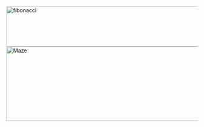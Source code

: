 <img width="547" height="106" alt="fibonacci" src="https://github.com/user-attachments/assets/cea297b5-da6f-4a29-9c20-c7f23bb1fbfb" />
<img width="892" height="196" alt="Maze" src="https://github.com/user-attachments/assets/17828842-c58c-4601-a51b-965a7b268532" />

